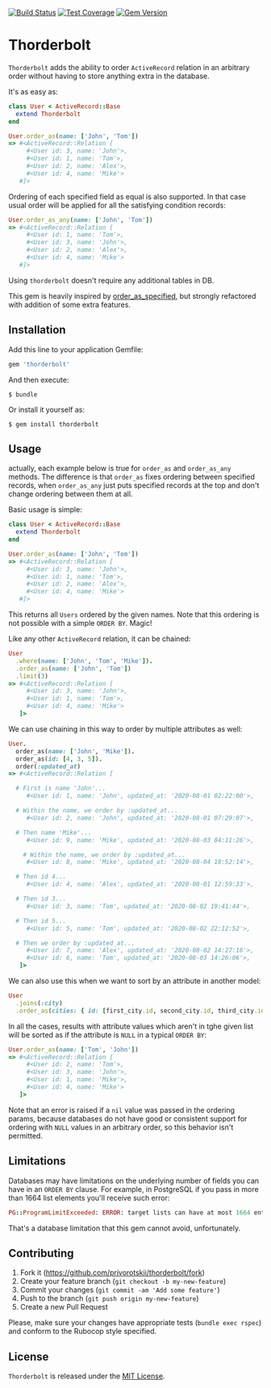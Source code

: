 [![Build Status](https://travis-ci.org/privorotskii/thorderbolt.svg?branch=master)](https://travis-ci.org/privorotskii/thorderbolt) [![Test Coverage](https://api.codeclimate.com/v1/badges/2a3289492309d6f7740c/test_coverage)](https://codeclimate.com/github/privorotskii/thorderbolt/test_coverage) [![Gem Version](https://badge.fury.io/rb/thorderbolt.svg)](https://badge.fury.io/rb/thorderbolt)

# Thorderbolt

`Thorderbolt` adds the ability to order `ActiveRecord` relation in an arbitrary order without having to store anything extra in the database.

It's as easy as:

```ruby
class User < ActiveRecord::Base
  extend Thorderbolt
end

User.order_as(name: ['John', 'Tom'])
=> #<ActiveRecord::Relation [
     #<User id: 3, name: 'John'>,
     #<User id: 1, name: 'Tom'>,
     #<User id: 2, name: 'Alex'>,
     #<User id: 4, name: 'Mike'>
   #]>
```

Ordering of each specified field as equal is also supported.
In that case usual order will be applied for all the satisfying condition records:

```ruby
User.order_as_any(name: ['John', 'Tom'])
=> #<ActiveRecord::Relation [
     #<User id: 1, name: 'Tom'>,
     #<User id: 3, name: 'John'>,
     #<User id: 2, name: 'Alex'>,
     #<User id: 4, name: 'Mike'>
   #]>
```

Using `thorderbolt` doesn't require any additional tables in DB.

This gem is heavily inspired by [order_as_specified](https://github.com/panorama-ed/order_as_specified), but strongly refactored with addition of some extra features.

## Installation

Add this line to your application Gemfile:

```ruby
gem 'thorderbolt'
```

And then execute:

    $ bundle

Or install it yourself as:

    $ gem install thorderbolt

## Usage

actually, each example below is true for `order_as` and `order_as_any` methods. The difference is that `order_as` fixes ordering between specified records, when `order_as_any` just puts specified records at the top and don't change ordering between them at all.

Basic usage is simple:

```ruby
class User < ActiveRecord::Base
  extend Thorderbolt
end

User.order_as(name: ['John', 'Tom'])
=> #<ActiveRecord::Relation [
     #<User id: 3, name: 'John'>,
     #<User id: 1, name: 'Tom'>,
     #<User id: 2, name: 'Alex'>,
     #<User id: 4, name: 'Mike'>
   #]>
```

This returns all `Users` ordered by the given names. Note that this
ordering is not possible with a simple `ORDER BY`. Magic!

Like any other `ActiveRecord` relation, it can be chained:

```ruby
User
  .where(name: ['John', 'Tom', 'Mike']).
  .order_as(name: ['John', 'Tom'])
  .limit(3)
=> #<ActiveRecord::Relation [
     #<User id: 3, name: 'John'>,
     #<User id: 1, name: 'Tom'>,
     #<User id: 4, name: 'Mike'>
   ]>
```

We can use chaining in this way to order by multiple attributes as well:

```ruby
User.
  order_as(name: ['John', 'Mike']).
  order_as(id: [4, 3, 5]).
  order(:updated_at)
=> #<ActiveRecord::Relation [

  # First is name 'John'...
     #<User id: 1, name: 'John', updated_at: '2020-08-01 02:22:00'>,

  # Within the name, we order by :updated_at...
     #<User id: 2, name: 'John', updated_at: '2020-08-01 07:29:07'>,

  # Then name 'Mike'...
     #<User id: 9, name: 'Mike', updated_at: '2020-08-03 04:11:26'>,

    # Within the name, we order by :updated_at...
     #<User id: 8, name: 'Mike', updated_at: '2020-08-04 18:52:14'>,

  # Then id 4...
     #<User id: 4, name: 'Alex', updated_at: '2020-08-01 12:59:33'>,

  # Then id 3...
     #<User id: 3, name: 'Tom', updated_at: '2020-08-02 19:41:44'>,

  # Then id 5...
     #<User id: 5, name: 'Tom', updated_at: '2020-08-02 22:12:52'>,

  # Then we order by :updated_at...
     #<User id: 7, name: 'Alex', updated_at: '2020-08-02 14:27:16'>,
     #<User id: 6, name: 'Tom', updated_at: '2020-08-03 14:26:06'>,
   ]>
```

We can also use this when we want to sort by an attribute in another model:

```ruby
User
  .joins(:city)
  .order_as(cities: { id: [first_city.id, second_city.id, third_city.id] })
```

In all the cases, results with attribute values which aren't in tghe given list will be
sorted as if the attribute is `NULL` in a typical `ORDER BY`:

```ruby
User.order_as(name: ['Tom', 'John'])
=> #<ActiveRecord::Relation [
     #<User id: 2, name: 'Tom'>,
     #<User id: 3, name: 'John'>,
     #<User id: 1, name: 'Mike'>,
     #<User id: 4, name: 'Mike'>
   ]>
```

Note that an error is raised if a `nil` value was passed in the ordering params, because
databases do not have good or consistent support for ordering with `NULL` values
in an arbitrary order, so this behavior isn't permitted.

## Limitations

Databases may have limitations on the underlying number of fields you can have
in an `ORDER BY` clause. For example, in PostgreSQL if you pass in more than
1664 list elements you'll receive such error:

```ruby
PG::ProgramLimitExceeded: ERROR: target lists can have at most 1664 entries
```
That's a database limitation that this gem cannot avoid, unfortunately.

## Contributing

1. Fork it (https://github.com/privorotskii/thorderbolt/fork)
2. Create your feature branch (`git checkout -b my-new-feature`)
3. Commit your changes (`git commit -am 'Add some feature'`)
4. Push to the branch (`git push origin my-new-feature`)
5. Create a new Pull Request

Please, make sure your changes have appropriate tests (`bundle exec rspec`) and conform to the Rubocop style specified.

## License

`Thorderbolt` is released under the [MIT License](https://github.com/privorotskii/thorderbolt/blob/master/LICENSE.txt).